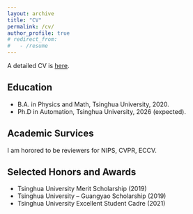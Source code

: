 ```yaml
---
layout: archive
title: "CV"
permalink: /cv/
author_profile: true
# redirect_from:
#   - /resume
---
```


A detailed CV is [here](https://github.com/John-Ge/John-Ge.github.io/blob/master/files/CV.pdf).

## Education
* B.A. in Physics and Math, Tsinghua University, 2020.
* Ph.D in Automation, Tsinghua University, 2026 (expected).

## Academic Survices
I am horored to be reviewers for NIPS, CVPR, ECCV.

## Selected Honors and Awards
* Tsinghua University Merit Scholarship (2019)
* Tsinghua University – Guangyao Scholarship (2019)
* Tsinghua University Excellent Student Cadre (2021)

